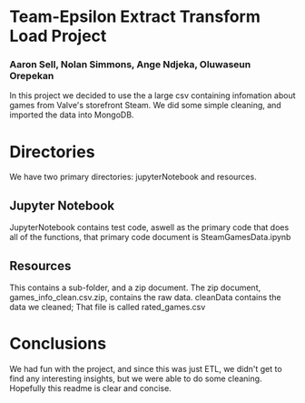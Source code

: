 # Team-Epsilon Extract Transform Load Project
### Aaron Sell, Nolan Simmons, Ange Ndjeka, Oluwaseun Orepekan
In this project we decided to use the a large csv containing infomation about games from Valve's storefront Steam.
We did some simple cleaning, and imported the data into MongoDB.
# Directories
We have two primary directories: jupyterNotebook and resources.
## Jupyter Notebook
JupyterNotebook contains test code, aswell as the primary code that does all of the functions,
that primary code document is SteamGamesData.ipynb
## Resources
This contains a sub-folder, and a zip document. The zip document, games_info_clean.csv.zip, contains the raw data. cleanData contains the data we cleaned;
That file is called rated_games.csv
# Conclusions
We had fun with the project, and since this was just ETL, we didn't get to find any interesting insights, but we were able to do some cleaning.
Hopefully this readme is clear and concise.
